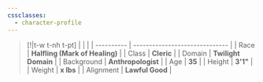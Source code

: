 ```yaml
---
cssclasses:
  - character-profile
---
```


> [!|t-w t-nh t-pt]
|            |                                |
| ---------- | ------------------------------ |
| Race       | **Halfling (Mark of Healing)** |
| Class      | **Cleric**                     |
| Domain     | **Twilight Domain**            |
| Background | **Anthropologist**             |
| Age        | **35**                         |
| Height     | **3'1"**                       |
| Weight     | **x lbs**                      |
| Alignment  | **Lawful Good**                |
